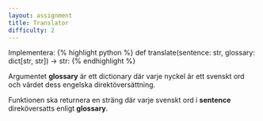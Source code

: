 ```yaml
---
layout: assignment
title: Translator
difficulty: 2
---
```

Implementera:
{% highlight python %}
def translate(sentence: str, glossary: dict[str, str]) -> str:
{% endhighlight %}

Argumentet **glossary** är ett dictionary där varje nyckel är ett svenskt ord och värdet dess engelska direktöversättning.

Funktionen ska returnera en sträng där varje svenskt ord i **sentence** direköversatts enligt **glossary**.

<script>

function randint(a, b) {
    return Math.floor(Math.random() * (b - a + 1)) + a
}

function shuffleObjectKeys(obj) {
    const entries = Object.entries(obj)
    const shuffled = {}

    while (0 < entries.length) {
        const index = Math.floor(Math.random() * entries.length)
        const [key, value] = entries.splice(index, 1)[0]
        shuffled[key] = value
    }

    return shuffled
}

const sentences = [
  {
    "sentence": "hunden skällde på hunden i fönstret och jag blev förvånad",
    "glossary": {
      "hunden": "the dog",
      "skällde": "barked",
      "på": "at",
      "i": "in",
      "fönstret": "the mirror",
      "och": "and",
      "jag": "i",
      "blev": "was",
      "förvånad": "surprised"
    }
  },
  {
    "sentence": "katten sprang upp i rummet och musen rymde",
    "glossary": {
      "katten": "the cat",
      "sprang": "ran",
      "upp": "up",
      "i": "in",
      "rummet": "the room",
      "och": "and",
      "musen": "the mouse",
      "rymde": "escaped"
    }
  },
  {
    "sentence": "flickan gick till parken med sin hund",
    "glossary": {
      "flickan": "the girl",
      "gick": "walked",
      "till": "to",
      "parken": "the park",
      "med": "with",
      "sin": "her",
      "hund": "dog"
    }
  },
  {
    "sentence": "pojken lekte med en boll i trädgården",
    "glossary": {
      "pojken": "the boy",
      "lekte": "played",
      "med": "with",
      "en": "a",
      "boll": "ball",
      "i": "in",
      "trädgården": "the garden"
    }
  },
  {
    "sentence": "katten sov under soffan hela dagen",
    "glossary": {
      "katten": "the cat",
      "sov": "slept",
      "under": "under",
      "soffan": "the sofa",
      "hela": "the whole",
      "dagen": "day"
    }
  },
  {
    "sentence": "de simmade i sjön tills solen gick ner",
    "glossary": {
      "de": "they",
      "simmade": "swam",
      "i": "in",
      "sjön": "the lake",
      "tills": "until",
      "solen": "the sun",
      "gick": "went",
      "ner": "down"
    }
  },
  {
    "sentence": "vi cyklade till skolan varje dag",
    "glossary": {
      "vi": "we",
      "cyklade": "cycled",
      "till": "to",
      "skolan": "the school",
      "varje": "every",
      "dag": "day"
    }
  },
  {
    "sentence": "hon skrev ett brev till sin vän",
    "glossary": {
      "hon": "she",
      "skrev": "wrote",
      "ett": "a",
      "brev": "letter",
      "till": "to",
      "sin": "her",
      "vän": "friend"
    }
  },
  {
    "sentence": "de byggde en koja i skogen",
    "glossary": {
      "de": "they",
      "byggde": "built",
      "en": "a",
      "koja": "hut",
      "i": "in",
      "skogen": "the forest"
    }
  },
  {
    "sentence": "pappan lagade mat i det lilla huset",
    "glossary": {
      "pappan": "the father",
      "lagade": "cooked",
      "mat": "food",
      "i": "in",
      "det": "the",
      "lilla": "small",
      "huset": "house"
    }
  },
  {
    "sentence": "barnet ritade en bil med krita",
    "glossary": {
      "barnet": "the child",
      "ritade": "drew",
      "en": "a",
      "bil": "car",
      "med": "with",
      "krita": "crayon"
    }
  },
  {
    "sentence": "en fisk simmade snabbt i vattnet",
    "glossary": {
      "en": "a",
      "fisk": "fish",
      "simmade": "swam",
      "snabbt": "quickly",
      "i": "in",
      "vattnet": "the water"
    }
  },
  {
    "sentence": "en man satt vid elden och drack te",
    "glossary": {
      "en": "a",
      "man": "man",
      "satt": "sat",
      "vid": "by",
      "elden": "the fire",
      "och": "and",
      "drack": "drank",
      "te": "tea"
    }
  },
  {
    "sentence": "huset hade vita fönster med blommor",
    "glossary": {
      "huset": "the house",
      "hade": "had",
      "vita": "white",
      "fönster": "windows",
      "med": "with",
      "blommor": "flowers"
    }
  },
  {
    "sentence": "barnen sjöng en visa i rummet",
    "glossary": {
      "barnen": "the children",
      "sjöng": "sang",
      "en": "a",
      "visa": "song",
      "i": "in",
      "rummet": "the room"
    }
  },
  {
    "sentence": "hon hittade en bok under sängen",
    "glossary": {
      "hon": "she",
      "hittade": "found",
      "en": "a",
      "bok": "book",
      "under": "under",
      "sängen": "the bed"
    }
  },
  {
    "sentence": "farfar fixade cykeln i garaget",
    "glossary": {
      "farfar": "grandfather",
      "fixade": "fixed",
      "cykeln": "the bike",
      "i": "in",
      "garaget": "the garage"
    }
  },
  {
    "sentence": "de satt tysta vid bordet och log",
    "glossary": {
      "de": "they",
      "satt": "sat",
      "tysta": "quiet",
      "vid": "at",
      "bordet": "the table",
      "och": "and",
      "log": "smiled"
    }
  },
  {
    "sentence": "lampan lyste svagt i natten",
    "glossary": {
      "lampan": "the lamp",
      "lyste": "shone",
      "svagt": "dimly",
      "i": "in",
      "natten": "the night"
    }
  },
  {
    "sentence": "en kvinna gick tyst genom staden",
    "glossary": {
      "en": "a",
      "kvinna": "woman",
      "gick": "walked",
      "tyst": "silently",
      "genom": "through",
      "staden": "the city"
    }
  },
  {
    "sentence": "vinden susade i trädens kronor",
    "glossary": {
      "vinden": "the wind",
      "susade": "whispered",
      "i": "in",
      "trädens": "the trees'",
      "kronor": "crowns"
    }
  },
  {
    "sentence": "isbjörn gick ensam över isen",
    "glossary": {
      "isbjörn": "polar bear",
      "gick": "walked",
      "ensam": "alone",
      "över": "across",
      "isen": "the ice"
    }
  },
  {
    "sentence": "en liten båt gled ut i sjön",
    "glossary": {
      "en": "a",
      "liten": "small",
      "båt": "boat",
      "gled": "glided",
      "ut": "out",
      "i": "into",
      "sjön": "the lake"
    }
  },
  {
    "sentence": "flickan tappade sin hatt i vinden",
    "glossary": {
      "flickan": "the girl",
      "tappade": "dropped",
      "sin": "its",
      "hatt": "hat",
      "i": "in",
      "vinden": "the wind"
    }
  },
  {
    "sentence": "en myra bar ett blad hem",
    "glossary": {
      "en": "an",
      "myra": "ant",
      "bar": "carried",
      "ett": "a",
      "blad": "leaf",
      "hem": "home"
    }
  },
  {
    "sentence": "en pojke skrattade i regnet",
    "glossary": {
      "en": "a",
      "pojke": "boy",
      "skrattade": "laughed",
      "i": "in",
      "regnet": "the rain"
    }
  },
  {
    "sentence": "boken låg kvar vid sängen hela natten",
    "glossary": {
      "boken": "the book",
      "låg": "lay",
      "kvar": "left",
      "vid": "by",
      "sängen": "the bed",
      "hela": "all",
      "natten": "the night"
    }
  },
  {
    "sentence": "de tittade upp mot himlen i tystnad",
    "glossary": {
      "de": "they",
      "tittade": "looked",
      "upp": "up",
      "mot": "toward",
      "himlen": "the sky",
      "i": "in",
      "tystnad": "silence"
    }
  },
  {
    "sentence": "en fågel satt ensam i ett träd",
    "glossary": {
      "en": "a",
      "fågel": "bird",
      "satt": "sat",
      "ensam": "alone",
      "i": "in",
      "ett": "a",
      "träd": "tree"
    }
  },
  {
    "sentence": "mamma gav mig en bok att läsa",
    "glossary": {
      "mamma": "mom",
      "gav": "gave",
      "mig": "me",
      "en": "a",
      "bok": "book",
      "att": "to",
      "läsa": "read"
    }
  },
  {
    "sentence": "han gick hem med sin väska",
    "glossary": {
      "han": "he",
      "gick": "walked",
      "hem": "home",
      "med": "with",
      "sin": "his",
      "väska": "bag"
    }
  },
  {
    "sentence": "vi satt ute och lyssnade till regnet",
    "glossary": {
      "vi": "we",
      "satt": "sat",
      "ute": "outside",
      "och": "and",
      "lyssnade": "listened",
      "till": "to",
      "regnet": "the rain"
    }
  },
  {
    "sentence": "barnet ritade ett hus med rök",
    "glossary": {
      "barnet": "the child",
      "ritade": "drew",
      "ett": "a",
      "hus": "house",
      "med": "with",
      "rök": "smoke"
    }
  },
  {
    "sentence": "de lämnade platsen utan ljud",
    "glossary": {
      "de": "they",
      "lämnade": "left",
      "platsen": "the place",
      "utan": "without",
      "ljud": "sound"
    }
  },
  {
    "sentence": "en katt smög tyst genom rummet",
    "glossary": {
      "en": "a",
      "katt": "cat",
      "smög": "snuck",
      "tyst": "quietly",
      "genom": "through",
      "rummet": "the room"
    }
  },
  {
    "sentence": "ljuset kom in genom fönstret",
    "glossary": {
      "ljuset": "the light",
      "kom": "came",
      "in": "in",
      "genom": "through",
      "fönstret": "the window"
    }
  },
  {
    "sentence": "pappan bar barnet till bilen",
    "glossary": {
      "pappan": "the father",
      "bar": "carried",
      "barnet": "the child",
      "till": "to",
      "bilen": "the car"
    }
  },
  {
    "sentence": "de sprang i regnet med glädje",
    "glossary": {
      "de": "they",
      "sprang": "ran",
      "i": "in",
      "regnet": "the rain",
      "med": "with",
      "glädje": "joy"
    }
  }
]

const solution = `

def translate(sentence, glossary):
    sentence = sentence.split()
    return ' '.join(glossary[word] for word in sentence)

`

new Assignment(
    "translate",
    () => {
        const s = sentences[randint(0, sentences.length-1)]
        return [
            s.sentence,
            shuffleObjectKeys(s.glossary)
        ]
    },
    solution
)

</script>
